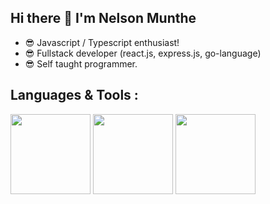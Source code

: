 ## Hi there 👋 I'm Nelson Munthe

- 😎 Javascript /  Typescript enthusiast!
- 😎 Fullstack developer (react.js, express.js, go-language) 
- 😎 Self taught programmer.

## Languages & Tools :
<div>
  <img src="https://raw.githubusercontent.com/danielcranney/readme-generator/main/public/icons/skills/typescript-colored.svg" width="128"/>
  <img src="https://raw.githubusercontent.com/danielcranney/readme-generator/main/public/icons/skills/javascript-colored.svg" width="128"/>
  <img src="https://raw.githubusercontent.com/danielcranney/readme-generator/main/public/icons/skills/react-colored.svg" width="128"/>
</div>



<!--
**nelsonmunthe/nelsonmunthe** is a ✨ _special_ ✨ repository because its `README.md` (this file) appears on your GitHub profile.

Here are some ideas to get you started:

- 🔭 I’m currently working on ...
- 🌱 I’m currently learning ...
- 👯 I’m looking to collaborate on ...
- 🤔 I’m looking for help with ...
- 💬 Ask me about ...
- 📫 How to reach me: ...
- 😄 Pronouns: ...
- ⚡ Fun fact: ...
-->
